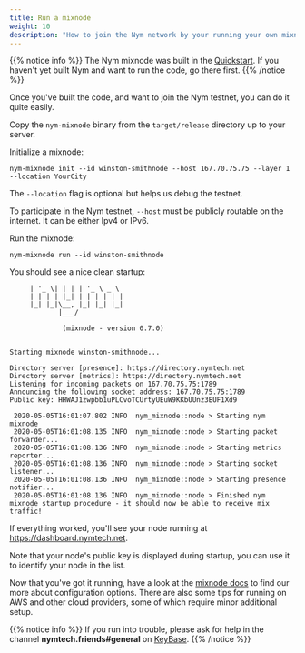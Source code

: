 ```yaml
---
title: Run a mixnode
weight: 10
description: "How to join the Nym network by your running your own mixnode"
---
```


{{% notice info %}}
The Nym mixnode was built in the [Quickstart](https://nymtech.net/docs/quickstart). If you haven't yet built Nym and want to run the code, go there first.
{{% /notice %}}

Once you've built the code, and want to join the Nym testnet, you can do it quite easily. 

Copy the `nym-mixnode` binary from the `target/release` directory up to your server.

Initialize a mixnode:

```
nym-mixnode init --id winston-smithnode --host 167.70.75.75 --layer 1 --location YourCity
```

The `--location` flag is optional but helps us debug the testnet. 

To participate in the Nym testnet, `--host` must be publicly routable on the internet. It can be either Ipv4 or IPv6.

Run the mixnode: 

`nym-mixnode run --id winston-smithnode`


You should see a nice clean startup: 

```
     | '_ \| | | | '_ \ _ \
     | | | | |_| | | | | | |
     |_| |_|\__, |_| |_| |_|
            |___/

             (mixnode - version 0.7.0)

    
Starting mixnode winston-smithnode...

Directory server [presence]: https://directory.nymtech.net
Directory server [metrics]: https://directory.nymtech.net
Listening for incoming packets on 167.70.75.75:1789
Announcing the following socket address: 167.70.75.75:1789
Public key: HHWAJ1zwpbb1uPLCvoTCUrtyUEuW9KKbUUnz3EUF1Xd9

 2020-05-05T16:01:07.802 INFO  nym_mixnode::node > Starting nym mixnode
 2020-05-05T16:01:08.135 INFO  nym_mixnode::node > Starting packet forwarder...
 2020-05-05T16:01:08.136 INFO  nym_mixnode::node > Starting metrics reporter...
 2020-05-05T16:01:08.136 INFO  nym_mixnode::node > Starting socket listener...
 2020-05-05T16:01:08.136 INFO  nym_mixnode::node > Starting presence notifier...
 2020-05-05T16:01:08.136 INFO  nym_mixnode::node > Finished nym mixnode startup procedure - it should now be able to receive mix traffic!
```

If everything worked, you'll see your node running at https://dashboard.nymtech.net. 

Note that your node's public key is displayed during startup, you can use it to identify your node in the list.

Now that you've got it running, have a look at the [mixnode docs](../../mixnet/mixnodes) to find our more about configuration options. There are also some tips for running on AWS and other cloud providers, some of which require minor additional setup.

{{% notice info %}}
If you run into trouble, please ask for help in the channel **nymtech.friends#general** on [KeyBase](https://keybase.io).
{{% /notice %}}